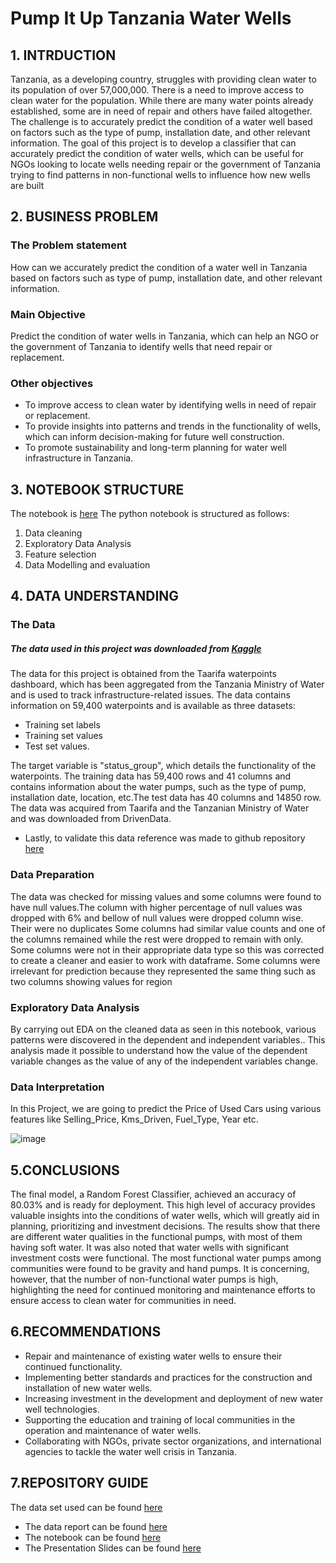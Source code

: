 # Pump It Up  Tanzania Water Wells



## 1. INTRDUCTION
Tanzania, as a developing country, struggles with providing clean water to its population of over 57,000,000. There is a need to improve access to clean water for the population. While there are many water points already established, some are in need of repair and others have failed altogether. The challenge is to accurately predict the condition of a water well based on factors such as the type of pump, installation date, and other relevant information. The goal of this project is to develop a classifier that can accurately predict the condition of water wells, which can be useful for NGOs looking to locate wells needing repair or the government of Tanzania trying to find patterns in non-functional wells to influence how new wells are built

## 2. BUSINESS PROBLEM
### The Problem statement
How can we accurately predict the condition of a water well in Tanzania based on factors such as type of pump, installation date, and other relevant information.

### Main Objective
Predict the condition of water wells in Tanzania, which can help an NGO or the government of Tanzania to identify wells that need repair or replacement.

### Other objectives
- To improve access to clean water by identifying wells in need of repair or replacement.
- To provide insights into patterns and trends in the functionality of wells, which can inform decision-making for future well construction.
- To promote sustainability and long-term planning for water well infrastructure in Tanzania.

## 3. NOTEBOOK STRUCTURE
The notebook is [here](https://github.com/K-made/Tanzania-well-water/blob/main/index.ipynb)
The python notebook is structured as follows:
1. Data cleaning
2. Exploratory Data Analysis
3. Feature selection 
4. Data Modelling and evaluation

## 4. DATA UNDERSTANDING
### The Data
##### The data used in this project was downloaded from [Kaggle ](https://www.kaggle.com/datasets/nehalbirla/vehicle-dataset-from-cardekho) 

The data for this project is obtained from the Taarifa waterpoints dashboard, which has been aggregated from the Tanzania Ministry of Water and is used to track infrastructure-related issues. The data contains information on 59,400 waterpoints and is available as three datasets:

- Training set labels
- Training set values
- Test set values. 

The target variable is "status_group", which details the functionality of the waterpoints. The training data has 59,400 rows and 41 columns and contains information about the water pumps, such as the type of pump, installation date, location, etc.The test data has 40 columns and 14850 row. The data was acquired from Taarifa and the Tanzanian Ministry of Water and was downloaded from DrivenData.
- Lastly, to validate this data reference was made to github repository [here](https://github.com/MercyNgila/Tanzanian-Water-Pump-Status)

### Data Preparation
The data was checked for missing values and some columns were found to have null values.The column with higher percentage of null values was dropped with 6% and bellow of null values were dropped column wise.
Their were no duplicates
Some columns had similar value counts and one of the columns remained while the rest were dropped to remain with only.
Some columns were not in their appropriate data type so this was corrected to create a cleaner and easier to work with dataframe.
Some columns were irrelevant for prediction because they represented the same thing such as two columns showing values for region

### Exploratory Data Analysis
By carrying out EDA on the cleaned data as seen in this notebook, various patterns were discovered in the dependent and independent variables.. This analysis made it possible to understand how the value of the dependent variable changes as the value of any of the independent variables change.

### Data Interpretation ##
In this Project, we are going to predict the Price of Used Cars using various features like  Selling_Price, Kms_Driven, Fuel_Type, Year etc. 

![image](https://user-images.githubusercontent.com/116062465/212165581-2cd03e5e-b4f7-459f-937f-2a64e808b325.png)



## 5.CONCLUSIONS 

The final model, a Random Forest Classifier, achieved an accuracy of 80.03% and is ready for deployment. This high level of accuracy provides valuable insights into the conditions of water wells, which will greatly aid in planning, prioritizing and investment decisions. The results show that there are different water qualities in the functional pumps, with most of them having soft water. It was also noted that water wells with significant investment costs were functional. The most functional water pumps among communities were found to be gravity and hand pumps. It is concerning, however, that the number of non-functional water pumps is high, highlighting the need for continued monitoring and maintenance efforts to ensure access to clean water for communities in need.

## 6.RECOMMENDATIONS

- Repair and maintenance of existing water wells to ensure their continued functionality.
- Implementing better standards and practices for the construction and installation of new water wells.
- Increasing investment in the development and deployment of new water well technologies.
- Supporting the education and training of local communities in the operation and maintenance of water wells.
- Collaborating with NGOs, private sector organizations, and international agencies to tackle the water well crisis in Tanzania.


## 7.REPOSITORY GUIDE
The data set used can be found [here](https://github.com/Wachira-2030/used-car-price-prediction/blob/main/Car%20details%20v3.csv)
- The data report can be found [here](https://docs.google.com/document/d/1R1BRsmBP6aQKFQWkamX431vkX9ZU-B1hudQephClxj4/edit#)
- The notebook can be found [here](https://github.com/K-made/Tanzania-well-water/blob/main/index.ipynb)
- The Presentation Slides can be found [here](https://www.canva.com/design/DAFaG4R1FDM/cX2kQqkgauhNzChEr3CszQ/edit)

